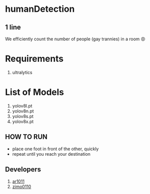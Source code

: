 # humanDetection

## 1 line
We efficiently count the number of people (gay trannies) in a room 😡

# Requirements
1. ultralytics 

# List of Models
1. yolov8l.pt
2. yolov8n.pt 
3. yolov8s.pt
4. yolov8x.pt

## HOW TO RUN
 - place one foot in front of the other, quickly
 - repeat until you reach your destination

## Developers
1. [ar1011](https://github.com/ar1011)
2. [zimo0110](https://github.com/zimo0110)

